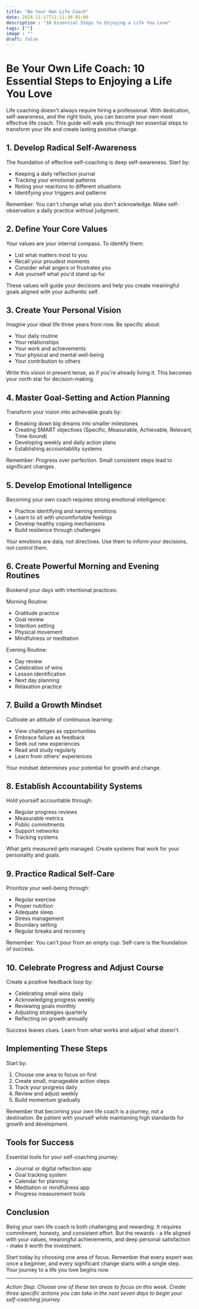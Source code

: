 ```yaml
---
title: "Be Your Own Life Coach"
date: 2024-11-17T11:11:30-05:00
description : "10 Essential Steps to Enjoying a Life You Love"
tags: [""]
image : ""
draft: false
---
```


# Be Your Own Life Coach: 10 Essential Steps to Enjoying a Life You Love

Life coaching doesn't always require hiring a professional. With dedication, self-awareness, and the right tools, you can become your own most effective life coach. This guide will walk you through ten essential steps to transform your life and create lasting positive change.

## 1. Develop Radical Self-Awareness

The foundation of effective self-coaching is deep self-awareness. Start by:
- Keeping a daily reflection journal
- Tracking your emotional patterns
- Noting your reactions to different situations
- Identifying your triggers and patterns

Remember: You can't change what you don't acknowledge. Make self-observation a daily practice without judgment.

## 2. Define Your Core Values

Your values are your internal compass. To identify them:
- List what matters most to you
- Recall your proudest moments
- Consider what angers or frustrates you
- Ask yourself what you'd stand up for

These values will guide your decisions and help you create meaningful goals aligned with your authentic self.

## 3. Create Your Personal Vision

Imagine your ideal life three years from now. Be specific about:
- Your daily routine
- Your relationships
- Your work and achievements
- Your physical and mental well-being
- Your contribution to others

Write this vision in present tense, as if you're already living it. This becomes your north star for decision-making.

## 4. Master Goal-Setting and Action Planning

Transform your vision into achievable goals by:
- Breaking down big dreams into smaller milestones
- Creating SMART objectives (Specific, Measurable, Achievable, Relevant, Time-bound)
- Developing weekly and daily action plans
- Establishing accountability systems

Remember: Progress over perfection. Small consistent steps lead to significant changes.

## 5. Develop Emotional Intelligence

Becoming your own coach requires strong emotional intelligence:
- Practice identifying and naming emotions
- Learn to sit with uncomfortable feelings
- Develop healthy coping mechanisms
- Build resilience through challenges

Your emotions are data, not directives. Use them to inform your decisions, not control them.

## 6. Create Powerful Morning and Evening Routines

Bookend your days with intentional practices:

Morning Routine:
- Gratitude practice
- Goal review
- Intention setting
- Physical movement
- Mindfulness or meditation

Evening Routine:
- Day review
- Celebration of wins
- Lesson identification
- Next day planning
- Relaxation practice

## 7. Build a Growth Mindset

Cultivate an attitude of continuous learning:
- View challenges as opportunities
- Embrace failure as feedback
- Seek out new experiences
- Read and study regularly
- Learn from others' experiences

Your mindset determines your potential for growth and change.

## 8. Establish Accountability Systems

Hold yourself accountable through:
- Regular progress reviews
- Measurable metrics
- Public commitments
- Support networks
- Tracking systems

What gets measured gets managed. Create systems that work for your personality and goals.

## 9. Practice Radical Self-Care

Prioritize your well-being through:
- Regular exercise
- Proper nutrition
- Adequate sleep
- Stress management
- Boundary setting
- Regular breaks and recovery

Remember: You can't pour from an empty cup. Self-care is the foundation of success.

## 10. Celebrate Progress and Adjust Course

Create a positive feedback loop by:
- Celebrating small wins daily
- Acknowledging progress weekly
- Reviewing goals monthly
- Adjusting strategies quarterly
- Reflecting on growth annually

Success leaves clues. Learn from what works and adjust what doesn't.

## Implementing These Steps

Start by:
1. Choose one area to focus on first
2. Create small, manageable action steps
3. Track your progress daily
4. Review and adjust weekly
5. Build momentum gradually

Remember that becoming your own life coach is a journey, not a destination. Be patient with yourself while maintaining high standards for growth and development.

## Tools for Success

Essential tools for your self-coaching journey:
- Journal or digital reflection app
- Goal tracking system
- Calendar for planning
- Meditation or mindfulness app
- Progress measurement tools

## Conclusion

Being your own life coach is both challenging and rewarding. It requires commitment, honesty, and consistent effort. But the rewards - a life aligned with your values, meaningful achievements, and deep personal satisfaction - make it worth the investment.

Start today by choosing one area of focus. Remember that every expert was once a beginner, and every significant change starts with a single step. Your journey to a life you love begins now.

---

*Action Step: Choose one of these ten areas to focus on this week. Create three specific actions you can take in the next seven days to begin your self-coaching journey.*

